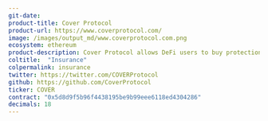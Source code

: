 ```yaml
---
git-date:
product-title: Cover Protocol
product-url: https://www.coverprotocol.com/
image: /images/output_md/www.coverprotocol.com.png
ecosystem: ethereum
product-description: Cover Protocol allows DeFi users to buy protection against smart contract risk.
coltitle:  "Insurance"
colpermalink: insurance
twitter: https://twitter.com/COVERProtocol
github: https://github.com/CoverProtocol
ticker: COVER
contract: "0x5d8d9f5b96f4438195be9b99eee6118ed4304286"
decimals: 18
---
```

